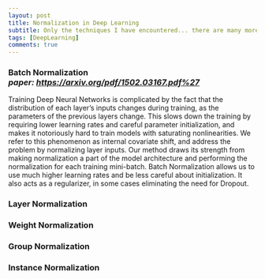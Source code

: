 ```yaml
---
layout: post
title: Normalization in Deep Learning
subtitle: Only the techniques I have encountered... there are many more!
tags: [DeepLearning]
comments: true
---
```


### Batch Normalization<br>*paper: <https://arxiv.org/pdf/1502.03167.pdf%27>*

Training Deep Neural Networks is complicated by the fact that the distribution of each layer’s inputs changes during training, as the parameters of the previous layers change. This slows down the training by requiring lower learning rates and careful parameter initialization, and makes it notoriously hard to train models with saturating nonlinearities. We refer to this phenomenon as internal covariate shift, and address the problem by normalizing layer inputs. Our method draws its strength from making normalization a part of the model architecture and performing the normalization for each training mini-batch. Batch Normalization allows us to use much higher learning rates and be less careful about initialization. It also acts as a regularizer, in some cases eliminating the need for Dropout.

### Layer Normalization


### Weight Normalization


### Group Normalization


### Instance Normalization
